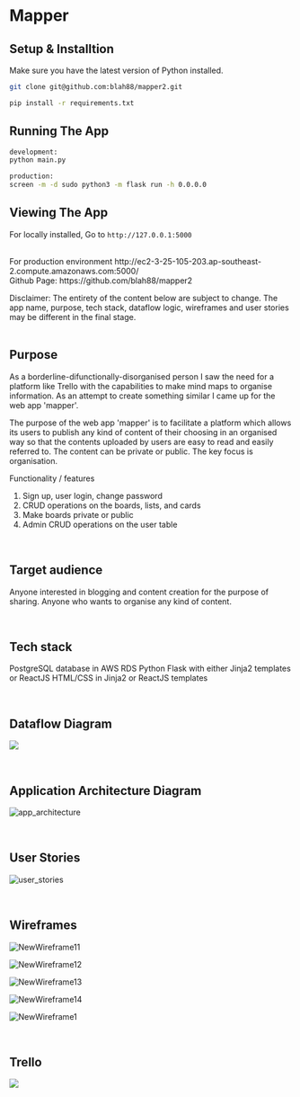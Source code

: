 # Mapper

## Setup & Installtion

Make sure you have the latest version of Python installed.

```bash
git clone git@github.com:blah88/mapper2.git
```

```bash
pip install -r requirements.txt
```

## Running The App

```bash
development:
python main.py
```

```bash
production:
screen -m -d sudo python3 -m flask run -h 0.0.0.0
```

## Viewing The App
For locally installed, 
Go to `http://127.0.0.1:5000`

<br>
For production environment
http://ec2-3-25-105-203.ap-southeast-2.compute.amazonaws.com:5000/
<br>
Github Page:
https://github.com/blah88/mapper2

Disclaimer: The entirety of the content below are subject to change. The app name, purpose, tech stack, dataflow logic, wireframes and user stories may be different in the final stage.  
<br>

## Purpose  
  As a borderline-difunctionally-disorganised person I saw the need for a platform like Trello with the capabilities to make mind maps to organise information. As an attempt to create something similar I came up for the web app 'mapper'.

  The purpose of the web app 'mapper' is to facilitate a platform which allows its users to publish any kind of content of their choosing in an organised way so that the contents uploaded by users are easy to read and easily referred to. The content can be private or public. The key focus is organisation.   


Functionality / features  
1. Sign up, user login, change password
2. CRUD operations on the boards, lists, and cards
3. Make boards private or public
4. Admin CRUD operations on the user table 

<br>

## Target audience  
  Anyone interested in blogging and content creation for the purpose of sharing. Anyone who wants to organise any kind of content. 

<br>

## Tech stack
  PostgreSQL database in AWS RDS
  Python Flask with either Jinja2 templates or ReactJS
  HTML/CSS in Jinja2 or ReactJS templates

<br>

## Dataflow Diagram

![](images/dataflow.PNG)

<br>

## Application Architecture Diagram

![app_architecture](images/app_architecture.PNG)

<br>

## User Stories 
![user_stories](images/user_stories.PNG)

<br>

## Wireframes

![NewWireframe11](images/NewWireframe11.png)

![NewWireframe12](images/NewWireframe12.png)

![NewWireframe13](images/NewWireframe13.png)

![NewWireframe14](images/NewWireframe14.png)

![NewWireframe1](images/NewWireframe1.png)

<br>

## Trello

![](images/wireframe1.PNG)




